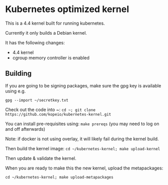 # Kubernetes optimized kernel

This is a 4.4 kernel built for running kubernetes.

Currently it only builds a Debian kernel.

It has the following changes:

* 4.4 kernel
* cgroup memory controller is enabled


## Building

If you are going to be signing packages, make sure the gpg key is available using e.g.

```
gpg --import ~/secretkey.txt
```

Check out the code into ~: `cd ~; git clone https://github.com/kopeio/kubernetes-kernel.git`

You can install pre-requisites using: `make prereqs`  (you may need to log on and off afterwards)

Note: if docker is not using overlay, it will likely fail during the kernel build.

Then build the kernel image: `cd ~/kubernetes-kernel; make upload-kernel`

Then update & validate the kernel.

When you are ready to make this the new kernel, upload the metapackages:

```
cd ~/kubernetes-kernel; make upload-metapackages
```
